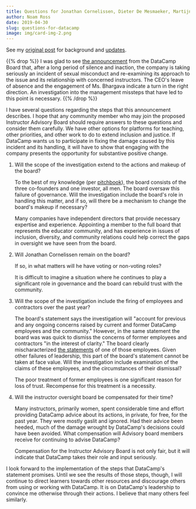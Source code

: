 ```yaml
---
title: Questions for Jonathan Cornelissen, Dieter De Mesmaeker, Martijn Theuwissen, and Stephen LeSieur (the DataCamp Board), and Anurima Bhargava
author: Noam Ross
date: 2019-04-30
slug: questions-for-datacamp
image: img/card-img-2.png
---
```


<p></p>

See my [original post](/musings/2019/datacamp-sexual-assault/) for background and [updates](/musings/2019/datacamp-sexual-assault#significant-updates-2019-04-24).

{{% drop %}}
I was glad to see [the announcement](https://www.datacamp.com/community/blog/board-update) from the DataCamp Board that, after a long period of silence and inaction, the company is taking seriously an incident of sexual misconduct and re-examining its approach to the issue and its relationship with concerned instructors. The CEO's leave of absence and the engagement of Ms. Bhargava indicate a turn in the right direction. An investigation into the management missteps that have led to this point is necessary.
{{% /drop %}}

I have several questions regarding the steps that this announcement describes. I hope that any community member who may join the proposed Instructor Advisory Board should require answers to these questions and consider them carefully.  We have other options for platforms for teaching, other priorities, and other work to do to extend inclusion and justice.  If DataCamp wants us to participate in fixing the damage caused by this incident and its handling, it will have to show that engaging with the company presents the opportunity for substantive positive change.

1.  Will the scope of the investigation extend to the actions and makeup of the board?

    To the best of my knowledge (per [pitchbook](https://pitchbook.com/profiles/company/83549-98)), the board consists of the three co-founders and one investor, all men.  The board oversaw this failure of governance. Will the investigation include the board's role in handling this matter, and if so, will there be a mechanism to change the board's makeup if necessary?

    Many companies have independent directors that provide necessary expertise and experience. Appointing a member to the full board that represents the educator community, and has experience in issues of inclusion, diversity, and community relations could help correct the gaps in oversight we have seen from the board.

2.  Will Jonathan Cornelissen remain on the board?

    If so, in what matters will he have voting or non-voting roles?

    It is difficult to imagine a situation where he continues to play a significant role in governance and the board can rebuild trust with the community.

3.  Will the scope of the investigation include the firing of employees and contractors over the past year?

    The board's statement says the investigation will "account for previous and any ongoing concerns raised by current and former DataCamp employees and the community." However, in the same statement the board was was quick to dismiss the concerns of former employees and contractors "in the interest of clarity."  The board clearly mischaracterized [the statements](http://third-bit.com/2019/04/22/datacamp-clarifications.html) of one of those employees. Given other failures of leadership, this part of the board's statement cannot be taken at face value. Will the investigation include examination of the claims of these employees, and the circumstances of their dismissal?

    The poor treatment of former employees is one significant reason for loss of trust. Recompense for this treatment is a necessity.

4.  Will the instructor oversight board be compensated for their time?

    Many instructors, primarily women, spent considerable time and effort providing DataCamp advice about its actions, in private, for free, for the past year. They were mostly gaslit and ignored. Had their advice been heeded, much of the damage wrought by DataCamp's decisions could have been avoided. What compensation will Advisory board members receive for continuing to advise DataCamp?

    Compensation for the Instructor Advisory Board is not only fair, but it will indicate that DataCamp takes their role and input seriously.

I look forward to the implementation of the steps that DataCamp's statement promises.  Until we see the results of those steps, though, I will continue to direct learners towards other resources and discourage others from using or working with DataCamp. It is on DataCamp's leadership to convince me otherwise through their actions. I believe that many others feel similarly.
